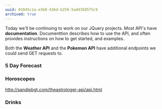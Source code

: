 ```yaml
---
uuid: 01045c1a-e3b8-43bd-b256-5add3505f5c9
archived: true
---
```

<!--
 Talk about how each API has documentation
 you can read to learn how to use it
 - Write the documentation to let them complete the day's exercise without
 scrolling through the documentation
  -->

Today we'll be continuing to work on our JQuery projects. Most API's have **documentation**. Documenttion describes how to use the API, and often provides
instructions on how to get started, and examples.

Both the **Weather API** and the **Pokemon API** have additional endpoints we could
send GET requests to.


### 5 Day Forecast



### Horoscopes
http://sandipbgt.com/theastrologer-api/api.html


### Drinks
